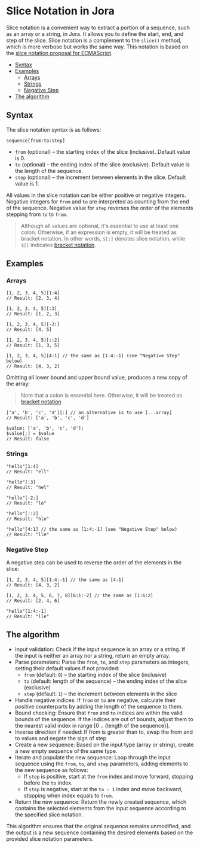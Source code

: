 # Slice Notation in Jora

Slice notation is a convenient way to extract a portion of a sequence, such as an array or a string, in Jora. It allows you to define the start, end, and step of the slice. Slice notation is a complement to the `slice()` method, which is more verbose but works the same way. This notation is based on the [slice notation proposal for ECMAScript](https://github.com/tc39/proposal-slice-notation).

- [Syntax](#syntax)
- [Examples](#examples)
    - [Arrays](#arrays)
    - [Strings](#strings)
    - [Negative Step](#negative-step)
- [The algorithm](#the-algorithm)

## Syntax

The slice notation syntax is as follows:

```
sequence[from:to:step]
```

- `from` (optional) – the starting index of the slice (inclusive). Default value is 0.
- `to` (optional) – the ending index of the slice (exclusive). Default value is the length of the sequence.
- `step` (optional) – the increment between elements in the slice. Default value is 1.

All values in the slice notation can be either positive or negative integers. Negative integers for `from` and `to` are interpreted as counting from the end of the sequence. Negative value for `step` reverses the order of the elements stepping from `to` to `from`.

> Although all values are optional, it's essential to use at least one colon. Otherwise, if an expression is empty, it will be treated as bracket notation. In other words, `$[:]` denotes slice notation, while `$[]` indicates [bracket notation](./bracket-notation.md).

## Examples

### Arrays

```jora
[1, 2, 3, 4, 5][1:4]
// Result: [2, 3, 4]
```
```jora
[1, 2, 3, 4, 5][:3]
// Result: [1, 2, 3]
```
```jora
[1, 2, 3, 4, 5][-2:]
// Result: [4, 5]
```
```jora
[1, 2, 3, 4, 5][::2]
// Result: [1, 3, 5]
```
```jora
[1, 2, 3, 4, 5][4:1] // the same as [1:4:-1] (see "Negative Step" below)
// Result: [4, 3, 2]
```

Omitting all lower bound and upper bound value, produces a new copy of the array:

> Note that a colon is essential here. Otherwise, it will be treated as [bracket notation](./bracket-notation.md)

```jora
['a', 'b', 'c', 'd'][:] // an alternative is to use [...array]
// Result: ['a', 'b', 'c', 'd']
```
```jora
$value: ['a', 'b', 'c', 'd'];
$value[:] = $value
// Result: false
```

### Strings

```jora
"hello"[1:4]
// Result: "ell"
```
```jora
"hello"[:3]
// Result: "hel"
```
```jora
"hello"[-2:]
// Result: "lo"
```
```jora
"hello"[::2]
// Result: "hlo"
```
```jora
"hello"[4:1] // the same as [1:4:-1] (see "Negative Step" below)
// Result: "lle"
```

### Negative Step

A negative step can be used to reverse the order of the elements in the slice:

```jora
[1, 2, 3, 4, 5][1:4:-1] // the same as [4:1]
// Result: [4, 3, 2]
```
```jora
[1, 2, 3, 4, 5, 6, 7, 8][6:1:-2] // the same as [1:6:2]
// Result: [2, 4, 6]
```
```jora
"hello"[1:4:-1]
// Result: "lle"
```

## The algorithm

- Input validation: Check if the input sequence is an array or a string. If the input is neither an array nor a string, return an empty array.
- Parse parameters: Parse the `from`, `to`, and `step` parameters as integers, setting their default values if not provided:
    - `from` (default: `0`) – the starting index of the slice (inclusive)
    - `to` (default: length of the sequence) – the ending index of the slice (exclusive)
    - `step` (default: `1`) – the increment between elements in the slice
- Handle negative indices: If `from` or `to` are negative, calculate their positive counterparts by adding the length of the sequence to them.
- Bound checking: Ensure that `from` and `to` indices are within the valid bounds of the sequence. If the indices are out of bounds, adjust them to the nearest valid index in range [0 .. {length of the sequence}].
- Inverse direction if needed: If from is greater than to, swap the from and to values and negate the sign of step
- Create a new sequence: Based on the input type (array or string), create a new empty sequence of the same type.
- Iterate and populate the new sequence: Loop through the input sequence using the `from`, `to`, and `step` parameters, adding elements to the new sequence as follows:
    - If `step` is positive, start at the `from` index and move forward, stopping before the `to` index.
    - If `step` is negative, start at the `to - 1` index and move backward, stopping when index equals to `from`.
- Return the new sequence: Return the newly created sequence, which contains the selected elements from the input sequence according to the specified slice notation.

This algorithm ensures that the original sequence remains unmodified, and the output is a new sequence containing the desired elements based on the provided slice notation parameters.
